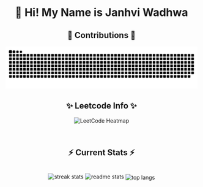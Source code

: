<div align="center">
  <h1>👋 Hi! My Name is Janhvi Wadhwa</h1>
  <h2>🐍 Contributions 🐍</h2>
  <img alt="snake eating my contributions" src="https://raw.githubusercontent.com/salesp07/salesp07/output/github-contribution-grid-snake.svg" />
</div>

<h2 align="center">✨ Leetcode Info ✨</h2>

<p align="center">
  <img align="top" src="https://leetcard.jacoblin.cool/janhviwadhwa972?theme=dark&font=Nunito&ext=heatmap" alt="LeetCode Heatmap" />
</p>

<br/>

<h2 align="center">⚡ Current Stats ⚡</h2>
<br>

<div align="center">
  <img width=390 src="https://streak-stats.demolab.com/?user=janhviwadhwa&count_private=true&theme=react&border_radius=10" alt="streak stats"/>
  <img width=390 src="https://github-readme-stats.vercel.app/api?username=janhviwadhwa&show_icons=true&theme=react&rank_icon=github&border_radius=10" alt="readme stats" />
  <img width=325 align="center" src="https://github-readme-stats.vercel.app/api/top-langs/?username=janhviwadhwa&langs_count=8&layout=compact&theme=react&border_radius=10&size_weight=0.5&count_weight=0.5&exclude_repo=github-readme-stats" alt="top langs" />
</div>

<br/><br/><br/>
